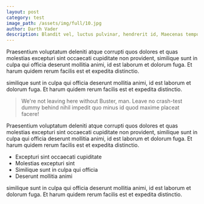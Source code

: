 ```yaml
---
layout: post
category: test
image_path: /assets/img/full/10.jpg
author: Darth Vader
description: Blandit vel, luctus pulvinar, hendrerit id, Maecenas tempus, tellus eget lorem. Maecenas nec odio et is ante.
---
```


<div class="post-entry">
	<p>Praesentium voluptatum deleniti atque corrupti quos dolores et quas molestias excepturi sint occaecati cupiditate non provident, similique sunt in culpa qui officia deserunt mollitia animi, id est laborum et dolorum fuga. Et harum quidem rerum facilis est et expedita distinctio.</p>
	<p>similique sunt in culpa qui officia deserunt mollitia animi, id est laborum et dolorum fuga. Et harum quidem rerum facilis est et expedita distinctio.</p>
	<blockquote>
		We're not leaving here without Buster, man. Leave no crash-test dummy behind nihil impedit quo minus id quod maxime placeat facere!
	</blockquote>
	<p class="lead">Praesentium voluptatum deleniti atque corrupti quos dolores et quas molestias excepturi sint occaecati cupiditate non provident, similique sunt in culpa qui officia deserunt mollitia animi, id est laborum et dolorum fuga. Et harum quidem rerum facilis est et expedita distinctio.</p>
	<ul>
		<li>Excepturi sint occaecati cupiditate</li>
		<li>Molestias excepturi sint</li>
		<li>Similique sunt in culpa qui officia</li>
		<li>Deserunt mollitia animi</li>
	</ul>
	<p>similique sunt in culpa qui officia deserunt mollitia animi, id est laborum et dolorum fuga. Et harum quidem rerum facilis est et expedita distinctio.</p>
</div>
